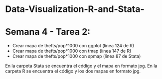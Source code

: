 # Data-Visualization-R-and-Stata-
# Semana 4 - Tarea 2:
* Crear mapa de thefts/pop*1000 con ggplot (línea 124 de R)
* Crear mapa de thefts/pop*1000 con tmap (línea 147 de R)
* Crear mapa de thefts/pop*1000 con spmap (línea 87 de Stata)

En la carpeta Stata se encuentra el código y el mapa en formato jpg. En la carpeta R se encuentra el código y los dos mapas en formato jpg.
